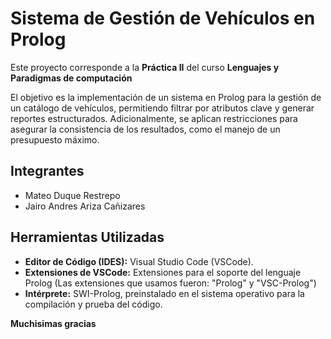 # Sistema de Gestión de Vehículos en Prolog
Este proyecto corresponde a la **Práctica II** del curso **Lenguajes y Paradigmas de computación**

El objetivo es la implementación de un sistema en Prolog para la gestión de un catálogo de vehículos, permitiendo filtrar por atributos clave y generar reportes estructurados. Adicionalmente, se aplican restricciones para asegurar la consistencia de los resultados, como el manejo de un presupuesto máximo.

## Integrantes

* Mateo Duque Restrepo
* Jairo Andres Ariza Cañizares

## Herramientas Utilizadas

* **Editor de Código (IDES):** Visual Studio Code (VSCode).
* **Extensiones de VSCode:** Extensiones para el soporte del lenguaje Prolog (Las extensiones que usamos fueron: "Prolog" y "VSC-Prolog")
* **Intérprete:** SWI-Prolog, preinstalado en el sistema operativo para la compilación y prueba del código.

**Muchisimas gracias**